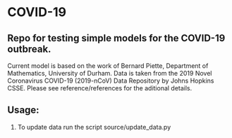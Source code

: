 # COVID-19

Repo for testing simple models for the COVID-19 outbreak.
----------------------------------------------------------

Current model is based on the work of Bernard Piette, Department of Mathematics, University of Durham.
Data is taken from the 2019 Novel Coronavirus COVID-19 (2019-nCoV) Data Repository by Johns Hopkins CSSE.
Please see reference/references for the aditional details.

Usage:
------

1. To update data run the script source/update_data.py
